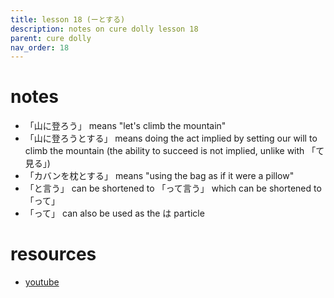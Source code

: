 ```yaml
---
title: lesson 18 (ーとする)
description: notes on cure dolly lesson 18
parent: cure dolly
nav_order: 18
---
```

# notes
- 「山に登ろう」 means "let's climb the mountain"
- 「山に登ろうとする」 means doing the act implied by setting our will to climb the mountain (the ability to succeed is not implied, unlike with 「て見る」)
- 「カバンを枕とする」 means "using the bag as if it were a pillow"
- 「と言う」 can be shortened to 「って言う」 which can be shortened to 「って」
- 「って」 can also be used as the は particle
# resources
- [youtube](https://www.youtube.com/watch?v=40avkmkQR8M)
